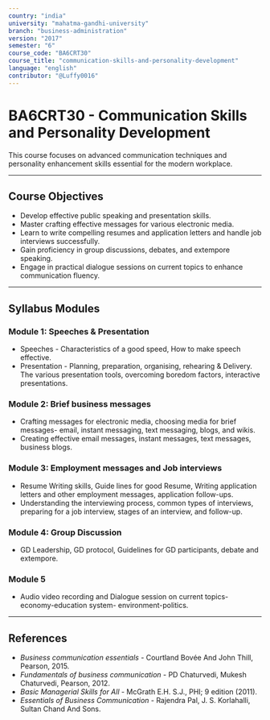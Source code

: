 ```yaml
---
country: "india"
university: "mahatma-gandhi-university"
branch: "business-administration"
version: "2017"
semester: "6"
course_code: "BA6CRT30"
course_title: "communication-skills-and-personality-development"
language: "english"
contributor: "@Luffy0016"
---
```

# BA6CRT30 - Communication Skills and Personality Development

This course focuses on advanced communication techniques and personality enhancement skills essential for the modern workplace.

---
## Course Objectives

* Develop effective public speaking and presentation skills.
* Master crafting effective messages for various electronic media.
* Learn to write compelling resumes and application letters and handle job interviews successfully.
* Gain proficiency in group discussions, debates, and extempore speaking.
* Engage in practical dialogue sessions on current topics to enhance communication fluency.

---
## Syllabus Modules

### Module 1: Speeches & Presentation
* Speeches - Characteristics of a good speed, How to make speech effective.
* Presentation - Planning, preparation, organising, rehearing & Delivery. The various presentation tools, overcoming boredom factors, interactive presentations.

### Module 2: Brief business messages
* Crafting messages for electronic media, choosing media for brief messages- email, instant messaging, text messaging, blogs, and wikis.
* Creating effective email messages, instant messages, text messages, business blogs.

### Module 3: Employment messages and Job interviews
* Resume Writing skills, Guide lines for good Resume, Writing application letters and other employment messages, application follow-ups.
* Understanding the interviewing process, common types of interviews, preparing for a job interview, stages of an interview, and follow-up.

### Module 4: Group Discussion
* GD Leadership, GD protocol, Guidelines for GD participants, debate and extempore.

### Module 5
* Audio video recording and Dialogue session on current topics- economy-education system- environment-politics.

---
## References
* *Business communication essentials* - Courtland Bovée And John Thill, Pearson, 2015.
* *Fundamentals of business communication* - PD Chaturvedi, Mukesh Chaturvedi, Pearson, 2012.
* *Basic Managerial Skills for All* - McGrath E.H. S.J., PHI; 9 edition (2011).
* *Essentials of Business Communication* - Rajendra Pal, J. S. Korlahalli, Sultan Chand And Sons.